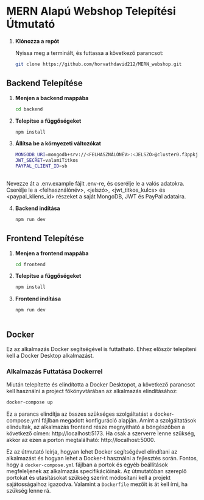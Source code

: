 # MERN Alapú Webshop Telepítési Útmutató

1. **Klónozza a repót**
   
   Nyissa meg a terminált, és futtassa a következő parancsot:
   ```bash
   git clone https://github.com/horvathdavid212/MERN_webshop.git


## Backend Telepítése

1. **Menjen a backend mappába**
   ```bash
   cd backend

2. **Telepítse a függőségeket**
   ```bash
   npm install

3.  **Állítsa be a környezeti változókat**
    ```bash
    MONGODB_URI=mongodb+srv://<FELHASZNÁLÓNÉV>:<JELSZÓ>@cluster0.f3ppkjj.mongodb.net/<ADATBÁZISNEVE>?retryWrites=true&w=majority
    JWT_SECRET=valamiTitkos
    PAYPAL_CLIENT_ID=sb
 
  Nevezze át a .env.example fájlt .env-re, és cserélje le a valós adatokra.
  Cserélje le a <felhasználónév>, <jelszó>, <jwt_titkos_kulcs> és <paypal_kliens_id> részeket a saját MongoDB, JWT és PayPal adataira.

4.  **Backend indítása**
    ```bash
    npm run dev

## Frontend Telepítése

1. **Menjen a frontend mappába**
   ```bash
   cd frontend

2. **Telepítse a függőségeket**
   ```bash
   npm install
   
3. **Frontend indítása**
   ```bash
   npm run dev



## Docker

Ez az alkalmazás Docker segítségével is futtatható. Ehhez először telepíteni kell a Docker Desktop alkalmazást.

### Alkalmazás Futtatása Dockerrel

Miután telepítette és elindította a Docker Desktopot, a következő parancsot kell használni a project főkönyvtárában az alkalmazás elindításához:

```bash
docker-compose up
```

Ez a parancs elindítja az összes szükséges szolgáltatást a docker-compose.yml fájlban megadott konfiguráció alapján. Amint a szolgáltatások elindultak, az alkalmazás frontend része megnyitható a böngészőben a következő címen: http://localhost:5173. Ha csak a szerverre lenne szükség, akkor az ezen a porton megtalálható: http://localhost:5000.

Ez az útmutató leírja, hogyan lehet Docker segítségével elindítani az alkalmazást és hogyan lehet a Docker-t használni a fejlesztés során. Fontos, hogy a `docker-compose.yml` fájlban a portok és egyéb beállítások megfeleljenek az alkalmazás specifikációinak. Az útmutatóban szereplő portokat és utasításokat szükség szerint módosítani kell a projekt sajátosságaihoz igazodva. Valamint a `Dockerfile` mezőit is át kell írni, ha szükség lenne rá.
   
